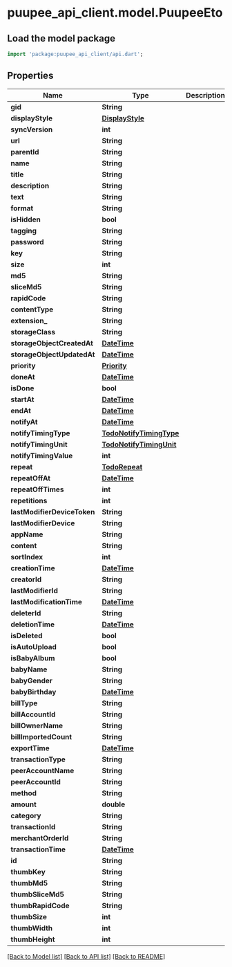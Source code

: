 # puupee_api_client.model.PuupeeEto

## Load the model package
```dart
import 'package:puupee_api_client/api.dart';
```

## Properties
Name | Type | Description | Notes
------------ | ------------- | ------------- | -------------
**gid** | **String** |  | [optional] 
**displayStyle** | [**DisplayStyle**](DisplayStyle.md) |  | [optional] 
**syncVersion** | **int** |  | [optional] 
**url** | **String** |  | [optional] 
**parentId** | **String** |  | [optional] 
**name** | **String** |  | [optional] 
**title** | **String** |  | [optional] 
**description** | **String** |  | [optional] 
**text** | **String** |  | [optional] 
**format** | **String** |  | [optional] 
**isHidden** | **bool** |  | [optional] 
**tagging** | **String** |  | [optional] 
**password** | **String** |  | [optional] 
**key** | **String** |  | [optional] 
**size** | **int** |  | [optional] 
**md5** | **String** |  | [optional] 
**sliceMd5** | **String** |  | [optional] 
**rapidCode** | **String** |  | [optional] 
**contentType** | **String** |  | [optional] 
**extension_** | **String** |  | [optional] 
**storageClass** | **String** |  | [optional] 
**storageObjectCreatedAt** | [**DateTime**](DateTime.md) |  | [optional] 
**storageObjectUpdatedAt** | [**DateTime**](DateTime.md) |  | [optional] 
**priority** | [**Priority**](Priority.md) |  | [optional] 
**doneAt** | [**DateTime**](DateTime.md) |  | [optional] 
**isDone** | **bool** |  | [optional] 
**startAt** | [**DateTime**](DateTime.md) |  | [optional] 
**endAt** | [**DateTime**](DateTime.md) |  | [optional] 
**notifyAt** | [**DateTime**](DateTime.md) |  | [optional] 
**notifyTimingType** | [**TodoNotifyTimingType**](TodoNotifyTimingType.md) |  | [optional] 
**notifyTimingUnit** | [**TodoNotifyTimingUnit**](TodoNotifyTimingUnit.md) |  | [optional] 
**notifyTimingValue** | **int** |  | [optional] 
**repeat** | [**TodoRepeat**](TodoRepeat.md) |  | [optional] 
**repeatOffAt** | [**DateTime**](DateTime.md) |  | [optional] 
**repeatOffTimes** | **int** |  | [optional] 
**repetitions** | **int** |  | [optional] 
**lastModifierDeviceToken** | **String** |  | [optional] 
**lastModifierDevice** | **String** |  | [optional] 
**appName** | **String** |  | [optional] 
**content** | **String** |  | [optional] 
**sortIndex** | **int** |  | [optional] 
**creationTime** | [**DateTime**](DateTime.md) |  | [optional] 
**creatorId** | **String** |  | [optional] 
**lastModifierId** | **String** |  | [optional] 
**lastModificationTime** | [**DateTime**](DateTime.md) |  | [optional] 
**deleterId** | **String** |  | [optional] 
**deletionTime** | [**DateTime**](DateTime.md) |  | [optional] 
**isDeleted** | **bool** |  | [optional] 
**isAutoUpload** | **bool** |  | [optional] 
**isBabyAlbum** | **bool** |  | [optional] 
**babyName** | **String** |  | [optional] 
**babyGender** | **String** |  | [optional] 
**babyBirthday** | [**DateTime**](DateTime.md) |  | [optional] 
**billType** | **String** |  | [optional] 
**billAccountId** | **String** |  | [optional] 
**billOwnerName** | **String** |  | [optional] 
**billImportedCount** | **String** |  | [optional] 
**exportTime** | [**DateTime**](DateTime.md) |  | [optional] 
**transactionType** | **String** |  | [optional] 
**peerAccountName** | **String** |  | [optional] 
**peerAccountId** | **String** |  | [optional] 
**method** | **String** |  | [optional] 
**amount** | **double** |  | [optional] 
**category** | **String** |  | [optional] 
**transactionId** | **String** |  | [optional] 
**merchantOrderId** | **String** |  | [optional] 
**transactionTime** | [**DateTime**](DateTime.md) |  | [optional] 
**id** | **String** |  | [optional] 
**thumbKey** | **String** |  | [optional] 
**thumbMd5** | **String** |  | [optional] 
**thumbSliceMd5** | **String** |  | [optional] 
**thumbRapidCode** | **String** |  | [optional] 
**thumbSize** | **int** |  | [optional] 
**thumbWidth** | **int** |  | [optional] 
**thumbHeight** | **int** |  | [optional] 

[[Back to Model list]](../README.md#documentation-for-models) [[Back to API list]](../README.md#documentation-for-api-endpoints) [[Back to README]](../README.md)


